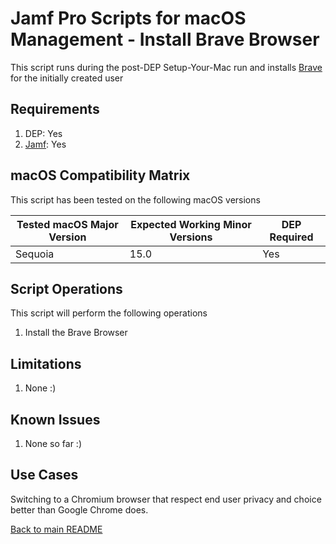 Jamf Pro Scripts for macOS Management - Install Brave Browser
==============
This script runs during the post-DEP Setup-Your-Mac run and installs [Brave](https://brave.com/) for the initially created user

Requirements
------------
1. DEP: Yes 
2. [Jamf](https://www.jamf.com/products/jamf-pro/): Yes

macOS Compatibility Matrix
------------
This script has been tested on the following macOS versions

| Tested macOS Major Version | Expected Working Minor Versions | DEP Required |
|----------------------------|---------------------------------|--------------|
| Sequoia                    | 15.0                            | Yes          |

Script Operations
------------
This script will perform the following operations

1. Install the Brave Browser

Limitations
------------

1. None :)

Known Issues
------------
1. None so far :)

Use Cases
------------
Switching to a Chromium browser that respect end user privacy and choice better than Google Chrome does.

[Back to main README](../README.md)
